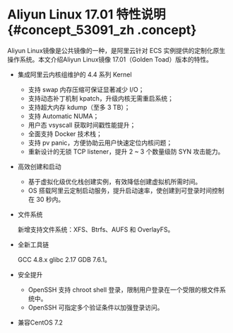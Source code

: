 # Aliyun Linux 17.01 特性说明 {#concept_53091_zh .concept}

Aliyun Linux镜像是公共镜像的一种，是阿里云针对 ECS 实例提供的定制化原生操作系统。本文介绍Aliyun Linux镜像 17.01（Golden Toad）版本的特性。

-   集成阿里云内核组维护的 4.4 系列 Kernel
    -   支持 swap 内存压缩可保证显著减少 I/O；
    -   支持动态补丁机制 kpatch，升级内核无需重启系统；
    -   支持超大内存 kdump（至多 3 TB）；
    -   支持 Automatic NUMA；
    -   用户态 vsyscall 获取时间戳性能提升；
    -   全面支持 Docker 技术栈；
    -   支持 pv panic，方便协助云用户快速定位内核问题；
    -   重新设计的无锁 TCP listener，提升 2 ~ 3 个数量级防 SYN 攻击能力。
-   高效创建和启动
    -   基于虚拟化级优化栈创建实例，有效降低创建虚拟机所需时间。
    -   OS 搭载阿里云定制启动服务，提升启动速率，使创建到可登录时间控制在 30 秒内。
-   文件系统

    新增支持文件系统：XFS、Btrfs、AUFS 和 OverlayFS。

-   全新工具链

    GCC 4.8.x glibc 2.17 GDB 7.6.1。

-   安全提升
    -   OpenSSH 支持 chroot shell 登录，限制用户登录在一个受限的根文件系统中。
    -   OpenSSH 可指定多个验证条件以加强登录访问。
-   兼容CentOS 7.2

